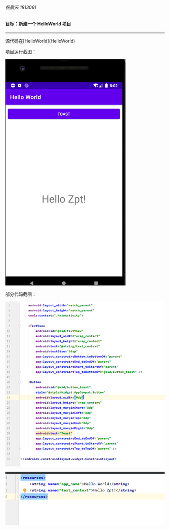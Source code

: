 ###### 祝鹏天 1813061

#### 目标：新建一个 HelloWorld 项目

-----

源代码在[HelloWorld](HelloWorld\)

项目运行截图：

![image-20210317160249627](img/image-20210317160249627.png)

部分代码截图：

![image-20210317160810328](img/image-20210317160810328.png)

![image-20210317160817853](img/image-20210317160817853.png)